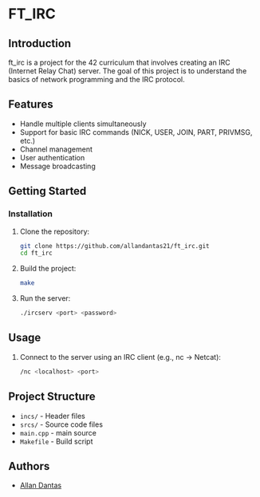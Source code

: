 # FT_IRC

## Introduction

ft_irc is a project for the 42 curriculum that involves creating an IRC (Internet Relay Chat) server. The goal of this project is to understand the basics of network programming and the IRC protocol.

## Features

- Handle multiple clients simultaneously
- Support for basic IRC commands (NICK, USER, JOIN, PART, PRIVMSG, etc.)
- Channel management
- User authentication
- Message broadcasting

## Getting Started

### Installation

1. Clone the repository:
    ```sh
    git clone https://github.com/allandantas21/ft_irc.git
    cd ft_irc
    ```

2. Build the project:
    ```sh
    make
    ```

3. Run the server:
    ```sh
    ./ircserv <port> <password>
    ```

## Usage

1. Connect to the server using an IRC client (e.g., nc -> Netcat):
    ```sh
    /nc <localhost> <port>
    ```

## Project Structure

- `incs/` - Header files
- `srcs/` - Source code files
- `main.cpp` - main source
- `Makefile` - Build script

## Authors

- [Allan Dantas](https://github.com/allandantas21)